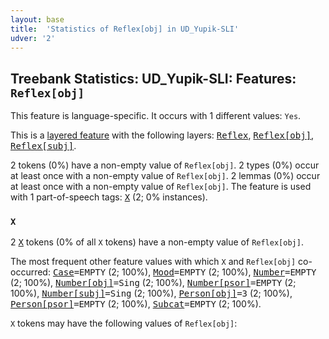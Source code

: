 ```yaml
---
layout: base
title:  'Statistics of Reflex[obj] in UD_Yupik-SLI'
udver: '2'
---
```


## Treebank Statistics: UD_Yupik-SLI: Features: `Reflex[obj]`

This feature is language-specific.
It occurs with 1 different values: `Yes`.

This is a <a href="../../u/overview/feat-layers.html">layered feature</a> with the following layers: <tt><a href="ess_sli-feat-Reflex.html">Reflex</a></tt>, <tt><a href="ess_sli-feat-Reflex-obj.html">Reflex[obj]</a></tt>, <tt><a href="ess_sli-feat-Reflex-subj.html">Reflex[subj]</a></tt>.

2 tokens (0%) have a non-empty value of `Reflex[obj]`.
2 types (0%) occur at least once with a non-empty value of `Reflex[obj]`.
2 lemmas (0%) occur at least once with a non-empty value of `Reflex[obj]`.
The feature is used with 1 part-of-speech tags: <tt><a href="ess_sli-pos-X.html">X</a></tt> (2; 0% instances).

### `X`

2 <tt><a href="ess_sli-pos-X.html">X</a></tt> tokens (0% of all `X` tokens) have a non-empty value of `Reflex[obj]`.

The most frequent other feature values with which `X` and `Reflex[obj]` co-occurred: <tt><a href="ess_sli-feat-Case.html">Case</a></tt><tt>=EMPTY</tt> (2; 100%), <tt><a href="ess_sli-feat-Mood.html">Mood</a></tt><tt>=EMPTY</tt> (2; 100%), <tt><a href="ess_sli-feat-Number.html">Number</a></tt><tt>=EMPTY</tt> (2; 100%), <tt><a href="ess_sli-feat-Number-obj.html">Number[obj]</a></tt><tt>=Sing</tt> (2; 100%), <tt><a href="ess_sli-feat-Number-psor.html">Number[psor]</a></tt><tt>=EMPTY</tt> (2; 100%), <tt><a href="ess_sli-feat-Number-subj.html">Number[subj]</a></tt><tt>=Sing</tt> (2; 100%), <tt><a href="ess_sli-feat-Person-obj.html">Person[obj]</a></tt><tt>=3</tt> (2; 100%), <tt><a href="ess_sli-feat-Person-psor.html">Person[psor]</a></tt><tt>=EMPTY</tt> (2; 100%), <tt><a href="ess_sli-feat-Subcat.html">Subcat</a></tt><tt>=EMPTY</tt> (2; 100%).

`X` tokens may have the following values of `Reflex[obj]`:


